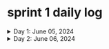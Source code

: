# sprint 1 daily log


<details>
  <summary>Day 1: June 05, 2024</summary>

  #### Today's Progress:
  * Finished tryhackme Linux fundamentals 1
  

  #### Link to work:
  *

  #### New thing(s) learned:
  1. shell operators ( &, &&, >, >> )
  2. search commands ( find, grep )
  3. navigating file system commands
  

  #### Thoughts:
  * That which at first seems difficult by constant repetition grows easy.

  #### resources
  * (https://tryhackme.com/r/room/linuxfundamentalspart1)
</details>

<details>
  <summary>Day 2: June 06, 2024</summary>

  #### Today's Progress:
  * Finished tryhackme Linux fundamentals 2
  

  #### Link to work:
  *

  #### New thing(s) learned:
  1
  

  #### Thoughts:
  * That which at first seems difficult by constant repetition grows easy.

  #### resources
  * (https://tryhackme.com/r/room/linuxfundamentalspart2)
</details>
